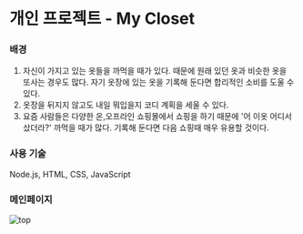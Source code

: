 # 개인 프로젝트 - My Closet

### 배경
1. 자신이 가지고 있는 옷들을 까먹을 때가 있다. 때문에 원래 있던 옷과 비슷한 옷을 또사는 경우도 많다.
자기 옷장에 있는 옷을 기록해 둔다면 합리적인 소비를 도울 수 있다.
2. 옷장을 뒤지지 않고도 내일 뭐입을지 코디 계획을 세울 수 있다.
3. 요즘 사람들은 다양한 온,오프라인 쇼핑몰에서 쇼핑을 하기 때문에 '어 이옷 어디서샀더라?' 까먹을 때가 많다.
기록해 둔다면 다음 쇼핑때 매우 유용할 것이다.

### 사용 기술
Node.js, HTML, CSS, JavaScript

### 메인페이지
![top](https://user-images.githubusercontent.com/62459690/93715022-9832e480-fba1-11ea-92d4-90a509a3132a.png)
